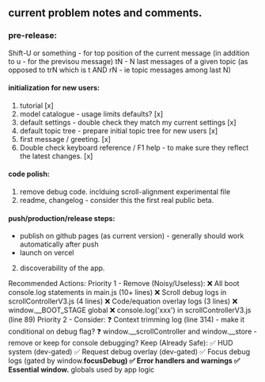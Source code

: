 ## current problem notes and comments.

### pre-release:
Shift-U or something - for top position of the current message (in addition to u - for the previsou message)
tN - N last messages of a given topic (as opposed to trN which is t AND rN - ie topic messages among last N)

#### initialization for new users:
1. tutorial [x]
2. model catalogue - usage limits defaults? [x]
3. default settings - double check they match my current settings [x]
4. default topic tree - prepare initial topic tree for new users [x]
5. first message / greeting. [x]
6. Double check keyboard reference / F1 help - to make sure they reflect the latest changes. [x]

#### code polish:
1. remove debug code. inclduing scroll-alignment experimental file
2. readme, changelog - consider this the first real public beta.

#### push/production/release steps:
- publish on github pages (as current version) - generally should work automatically after push
- launch on vercel

2. discoverability of the app.

Recommended Actions:
Priority 1 - Remove (Noisy/Useless):
❌ All boot console.log statements in main.js (10+ lines)
❌ Scroll debug logs in scrollControllerV3.js (4 lines)
❌ Code/equation overlay logs (3 lines)
❌ window.__BOOT_STAGE global
❌ console.log('xxx') in scrollControllerV3.js (line 89)
Priority 2 - Consider:
❓ Context trimming log (line 314) - make it conditional on debug flag?
❓ window.__scrollController and window.__store - remove or keep for console debugging?
Keep (Already Safe):
✅ HUD system (dev-gated)
✅ Request debug overlay (dev-gated)
✅ Focus debug logs (gated by window.__focusDebug)
✅ Error handlers and warnings
✅ Essential window.__ globals used by app logic
